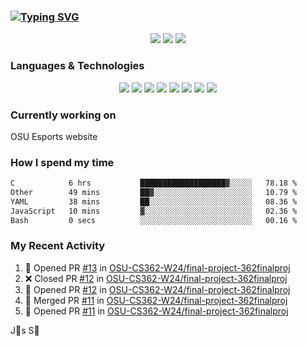 ### [![Typing SVG](https://readme-typing-svg.herokuapp.com?vCenter=true&multiline=true&height=70&lines=Hi%2C+I'm+James+%F0%9F%91%8B;Currently+looking+for+work+%F0%9F%92%BC)](https://git.io/typing-svg)

<p align="center">
<a href="https://www.instagram.com/jms.smh/"><img src="https://img.shields.io/badge/Instagram-%23E4405F.svg?style=for-the-badge&logo=Instagram&logoColor=white"></a>
<a href="https://www.linkedin.com/in/james-smith-6913a2229"><img src="https://img.shields.io/badge/linkedin-%230077B5.svg?style=for-the-badge&logo=linkedin&logoColor=white"></a>
<a href="https://open.spotify.com/user/firecreeperjms?si=9pxXotqyTWircpJmwzRWgQ&utm_source=copy-link"><img src="https://img.shields.io/badge/Spotify-1ED760?style=for-the-badge&logo=spotify&logoColor=white)"></a>
  </p>

### Languages & Technologies

<p align="center">
<img src="https://img.shields.io/badge/html5-%23E34F26.svg?style=for-the-badge&logo=html5&logoColor=white">
<img src="https://img.shields.io/badge/javascript-%23323330.svg?style=for-the-badge&logo=javascript&logoColor=%23F7DF1E">
<img src="https://img.shields.io/badge/css3-%231572B6.svg?style=for-the-badge&logo=css3&logoColor=white">
<img src="https://img.shields.io/badge/c++-%2300599C.svg?style=for-the-badge&logo=c%2B%2B&logoColor=white">
<img src="https://img.shields.io/badge/node.js-6DA55F?style=for-the-badge&logo=node.js&logoColor=white">
<img src="https://img.shields.io/badge/react-%2320232a.svg?style=for-the-badge&logo=react&logoColor=%2361DAFB">
<img src="https://img.shields.io/badge/tailwindcss-%2338B2AC.svg?style=for-the-badge&logo=tailwind-css&logoColor=white">
<img src="https://img.shields.io/badge/Visual%20Studio%20Code-0078d7.svg?style=for-the-badge&logo=visual-studio-code&logoColor=white">
  </p>

### Currently working on

OSU Esports website

### How I spend my time

<!--START_SECTION:waka-->

```txt
C            6 hrs           ███████████████████▓░░░░░   78.18 %
Other        49 mins         ██▓░░░░░░░░░░░░░░░░░░░░░░   10.79 %
YAML         38 mins         ██░░░░░░░░░░░░░░░░░░░░░░░   08.36 %
JavaScript   10 mins         ▓░░░░░░░░░░░░░░░░░░░░░░░░   02.36 %
Bash         0 secs          ░░░░░░░░░░░░░░░░░░░░░░░░░   00.16 %
```

<!--END_SECTION:waka-->

### My Recent Activity
<!--START_SECTION:activity-->
1. 💪 Opened PR [#13](https://github.com/OSU-CS362-W24/final-project-362finalproj/pull/13) in [OSU-CS362-W24/final-project-362finalproj](https://github.com/OSU-CS362-W24/final-project-362finalproj)
2. ❌ Closed PR [#12](https://github.com/OSU-CS362-W24/final-project-362finalproj/pull/12) in [OSU-CS362-W24/final-project-362finalproj](https://github.com/OSU-CS362-W24/final-project-362finalproj)
3. 💪 Opened PR [#12](https://github.com/OSU-CS362-W24/final-project-362finalproj/pull/12) in [OSU-CS362-W24/final-project-362finalproj](https://github.com/OSU-CS362-W24/final-project-362finalproj)
4. 🎉 Merged PR [#11](https://github.com/OSU-CS362-W24/final-project-362finalproj/pull/11) in [OSU-CS362-W24/final-project-362finalproj](https://github.com/OSU-CS362-W24/final-project-362finalproj)
5. 💪 Opened PR [#11](https://github.com/OSU-CS362-W24/final-project-362finalproj/pull/11) in [OSU-CS362-W24/final-project-362finalproj](https://github.com/OSU-CS362-W24/final-project-362finalproj)
<!--END_SECTION:activity-->

<!-- using waka time, https://github.com/athul/waka-readme, shields, and profile activity updater, https://dev.to/envoy_/150-badges-for-github-pnk) -->

<p align="center">
<src="http://ForTheBadge.com/images/badges/built-with-love.svg)">
</p>

J🎯s S🐲

<!-- https://github.com/Ileriayo/markdown-badges -->
